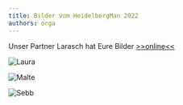 ```yaml
---
title: Bilder vom HeidelbergMan 2022
authors: orga
---
```


Unser Partner Larasch hat Eure Bilder [>>online<<](https://events.larasch.de/heidelbergman/fotos)

![Laura](https://larasch.de/images/eventFiles/heidelbergman-2022/dsc3199-73330461.jpg)

![Malte](https://larasch.de/images/eventFiles/heidelbergman-2022/dsc3112-73271882.jpg)

![Sebb](https://larasch.de/images/eventFiles/heidelbergman-2022/dsc3134-73303269.jpg)
